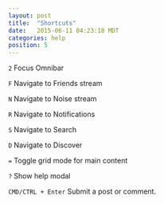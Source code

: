 ```yaml
---
layout: post
title:  "Shortcuts"
date:   2015-06-11 04:23:18 MDT
categories: help
position: 5
---
```


`2` Focus Omnibar 

`F` Navigate to Friends stream

`N` Navigate to Noise stream

`R` Navigate to Notifications

`S` Navigate to Search

`D` Navigate to Discover

`=` Toggle grid mode for main content

`?` Show help modal

`CMD/CTRL + Enter` Submit a post or comment.
